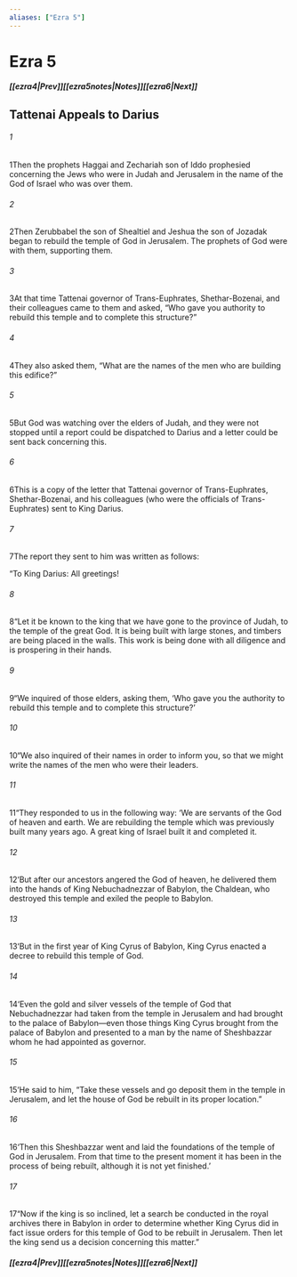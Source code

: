 ```yaml
---
aliases: ["Ezra 5"]
---
```

# Ezra 5
##### <span class=arrow-left></span>[[ezra4|Prev]]<span class=navigation-separator></span>[[ezra5notes|Notes]]<span class=navigation-separator></span>[[ezra6|Next]]<span class=arrow-right></span>
## Tattenai Appeals to Darius
###### 1
<span class=verse-first>1</span>Then the prophets Haggai and Zechariah son of Iddo prophesied concerning the Jews who were in Judah and Jerusalem in the name of the God of Israel who was over them.
###### 2
<span class=verse-body>2</span>Then Zerubbabel the son of Shealtiel and Jeshua the son of Jozadak began to rebuild the temple of God in Jerusalem. The prophets of God were with them, supporting them.
<div class=paragraph-break></div>

###### 3
<span class=verse-first>3</span>At that time Tattenai governor of Trans-Euphrates, Shethar-Bozenai, and their colleagues came to them and asked, “Who gave you authority to rebuild this temple and to complete this structure?”
###### 4
<span class=verse-body>4</span>They also asked them, “What are the names of the men who are building this edifice?”
###### 5
<span class=verse-body>5</span>But God was watching over the elders of Judah, and they were not stopped until a report could be dispatched to Darius and a letter could be sent back concerning this.
<div class=paragraph-break></div>

###### 6
<span class=verse-first>6</span>This is a copy of the letter that Tattenai governor of Trans-Euphrates, Shethar-Bozenai, and his colleagues (who were the officials of Trans-Euphrates) sent to King Darius.
###### 7
<span class=verse-body>7</span>The report they sent to him was written as follows:
<div class=paragraph-break></div>

“To King Darius: All greetings!
###### 8
<span class=verse-body>8</span>“Let it be known to the king that we have gone to the province of Judah, to the temple of the great God. It is being built with large stones, and timbers are being placed in the walls. This work is being done with all diligence and is prospering in their hands.
###### 9
<span class=verse-body>9</span>“We inquired of those elders, asking them, ‘Who gave you the authority to rebuild this temple and to complete this structure?’
###### 10
<span class=verse-body>10</span>“We also inquired of their names in order to inform you, so that we might write the names of the men who were their leaders.
###### 11
<span class=verse-body>11</span>“They responded to us in the following way: ‘We are servants of the God of heaven and earth. We are rebuilding the temple which was previously built many years ago. A great king of Israel built it and completed it.
###### 12
<span class=verse-body>12</span>‘But after our ancestors angered the God of heaven, he delivered them into the hands of King Nebuchadnezzar of Babylon, the Chaldean, who destroyed this temple and exiled the people to Babylon.
###### 13
<span class=verse-body>13</span>‘But in the first year of King Cyrus of Babylon, King Cyrus enacted a decree to rebuild this temple of God.
###### 14
<span class=verse-body>14</span>‘Even the gold and silver vessels of the temple of God that Nebuchadnezzar had taken from the temple in Jerusalem and had brought to the palace of Babylon—even those things King Cyrus brought from the palace of Babylon and presented to a man by the name of Sheshbazzar whom he had appointed as governor.
###### 15
<span class=verse-body>15</span>‘He said to him, “Take these vessels and go deposit them in the temple in Jerusalem, and let the house of God be rebuilt in its proper location.”
###### 16
<span class=verse-body>16</span>‘Then this Sheshbazzar went and laid the foundations of the temple of God in Jerusalem. From that time to the present moment it has been in the process of being rebuilt, although it is not yet finished.’
###### 17
<span class=verse-body>17</span>“Now if the king is so inclined, let a search be conducted in the royal archives there in Babylon in order to determine whether King Cyrus did in fact issue orders for this temple of God to be rebuilt in Jerusalem. Then let the king send us a decision concerning this matter.”
##### <span class=arrow-left></span>[[ezra4|Prev]]<span class=navigation-separator></span>[[ezra5notes|Notes]]<span class=navigation-separator></span>[[ezra6|Next]]<span class=arrow-right></span>